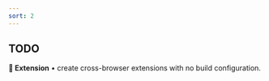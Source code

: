 ```yaml
---
sort: 2
---
```

TODO
---

**🧩 Extension** • create cross-browser extensions with no build configuration.
